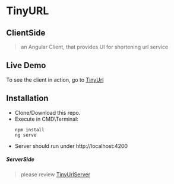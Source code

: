 # TinyURL

## ClientSide
> an Angular Client, that provides UI for shortening url service

## Live Demo
To see the client in action, go to [TinyUrl](https://tinyurl4.herokuapp.com/)

## Installation

  * Clone/Download this repo.
  * Execute in CMD\Terminal:
    ```
    npm install
    ng serve
    ``` 
  * Server should run under http://localhost:4200
  
  ##### ServerSide
> please review [TinyUrlServer](https://github.com/amirf2/tinyurl-server)



